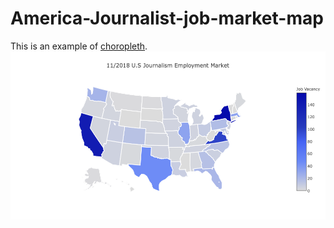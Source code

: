 #  America-Journalist-job-market-map
This is an example of [choropleth](https://en.wikipedia.org/wiki/Choropleth_map).
![](newplot.png)
